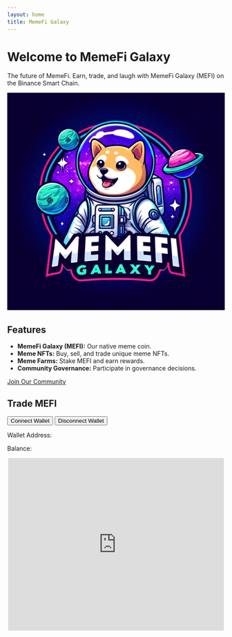 ```yaml
---
layout: home
title: MemeFi Galaxy
---
```


# Welcome to MemeFi Galaxy

The future of MemeFi. Earn, trade, and laugh with MemeFi Galaxy (MEFI) on the Binance Smart Chain.

![MemeFi Galaxy](assets/images/memefi.jpg)

## Features

- **MemeFi Galaxy (MEFI):** Our native meme coin.
- **Meme NFTs:** Buy, sell, and trade unique meme NFTs.
- **Meme Farms:** Stake MEFI and earn rewards.
- **Community Governance:** Participate in governance decisions.

[Join Our Community](link_to_discord_or_telegram)

## Trade MEFI

<button onclick="connectWallet()">Connect Wallet</button>
<button onclick="disconnectWallet()">Disconnect Wallet</button>

<div>
  <p>Wallet Address: <span id="wallet-address"></span></p>
  <p>Balance: <span id="wallet-balance"></span></p>
</div>

<iframe
  src="https://pancakeswap.finance/swap?outputCurrency=Y0xf6C3c21b36d90a659b1BF07083Ae5E26b92Ef044"
  width="100%"
  height="400px"
  style="max-width: 500px; margin: 0 auto; display: block;"
  allow="clipboard-write"
  frameBorder="0"
  title="PancakeSwap"
></iframe>
